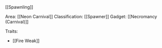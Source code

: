 [[Spawnling]]

Area: [[Neon Carnival]]
Classification: [[Spawner]]
Gadget: [[Necromancy (Carnival)]]

Traits:
- [[Fire Weak]]